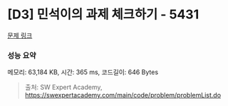 # [D3] 민석이의 과제 체크하기 - 5431 

[문제 링크](https://swexpertacademy.com/main/code/problem/problemDetail.do?contestProbId=AWVl3rWKDBYDFAXm) 

### 성능 요약

메모리: 63,184 KB, 시간: 365 ms, 코드길이: 646 Bytes



> 출처: SW Expert Academy, https://swexpertacademy.com/main/code/problem/problemList.do